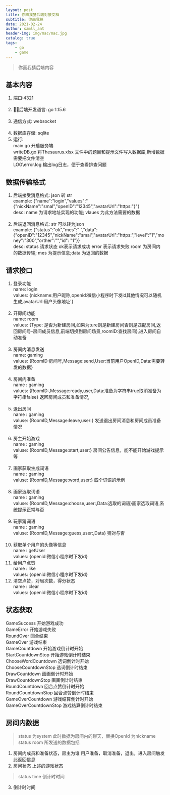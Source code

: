 ```yaml
---
layout: post
title: 你画我猜后端对接文档
subtitle: 你画我猜
date: 2021-02-24
author: samll_ant
header-img: img/mac/mac.jpg
catalog: true
tags:
    - go
    - game
---
```


> 你画我猜后端内容

## 基本内容
 1. 端口:4321 <br>
 &emsp;
 2. 后端开发语言: go 1.15.6<br>
 &emsp;
 3. 通信方式: websocket<br>
 &emsp;
 4. 数据库存储: sqlite <br>
 5. 运行: <br>
  main.go 开启服务端<br>
  writeDB.go 将Thesaurus.xlsx 文件中的题目和提示文件写入数据库,新增数据需要把文件清空 <br>
  LOG\error.log 输出log日志，便于查看排查问题 <br>

## 数据传输格式
 1. 后端接受消息格式: json 转 str <br>
example: {"name":"login","values":"{"nickName":"smal","openID":"12345","avatarUrl":"https:"}"}<br>
desc: name 为请求地址实现的功能; vlaues 为此方法需要的数据<br>
&emsp;
 2. 后端返回消息格式: str 可以转为json <br>
example: {"status":"ok","mes":" ","data":{"openID":"12345","nickName":"smal","avatarUrl":"https:","level":"1","money":"300","orther":"","id": "1"}}<br>
desc: status 请求状态 ok表示请求成功 error 表示请求失败 room 为房间内的数据传输; mes 为提示信息;data 为返回的数据

## 请求接口
 1. 登录功能<br>
name: login<br>
values: {nickname:用户昵称,openid:微信小程序时下发id其他情况可以随机生成,avatarUrl:用户头像地址'}<br>
&emsp;
 2. 开房间功能<br>
name: room<br>
values: {Type: 是否为新建房间,如果为ture则是新建房间否则是匹配房间,返回房间号-房间成员信息,前端切换到房间场景,roomID:查找房间},进入房间自动准备<br>
&emsp;
 3. 房间内消息发送<br>
 name: gaming<br>
 values: {RoomID:房间号,Message:send,User:当前用户OpenID,Data:需要转发的数据} <br>
 &emsp;
 4. 房间内准备<br>
 name : gaming<br>
 values: {RoomID:,Message:ready,user,Data:准备为字符串true取消准备为字符串false} 返回房间成员和准备情况,<br>
 &emsp;
 5. 退出房间<br>
 name : gaming<br>
 valuse: {RoomID,Message:leave,user:} 发送退出房间消息和房间成员准备情况<br>
 &emsp;
 6. 房主开始游戏<br>
 name : gaming<br>
 valuse: {RoomID,Message:start,user:} 房间公告信息，能不能开始游戏提示等<br>
  &emsp;
 7. 画家获取生成词语<br>
 name : gaming<br>
 valuse: {RoomID,Message:word,user:} 四个词语的示例<br>
 &emsp;
 8. 画家选取词语<br>
 name : gaming<br>
 valuse: {RoomID,Message:choose,user:,Data:选取的词语}画家选取词语,系统提示正常与否<br>
 &emsp;
 9. 玩家猜词语<br>
 name : gaming<br>
 valuse: {RoomID,Message:guess,user:,Data} 猜对与否<br>
  &emsp;
 10. 获取单个用户的头像等信息<br>
 name : getUser<br>
 values: {openid:微信小程序时下发id}<br>
 11. 给用户点赞<br>
 name : like<br>
 values: {openid:微信小程序时下发id}<br>
 12. 清空点赞，对局次数，得分状态<br>
 name : clear<br>
 values: {openid:微信小程序时下发id}<br>
## 状态获取
GameSuccess 开始游戏成功<br>
GameError 开始游戏失败<br>
RoundOver 回合结束<br>
GameOver 游戏结束<br>
GameCountdown 开始游戏倒计时开始<br>
StartCountdownStop 开始游戏倒计时结束<br>
ChooseWordCountdown 选词倒计时开始<br>
ChooseCountdownStop 选词倒计时结束<br>
DrawCountdown 画画倒计时开始<br>
DrawCountdownStop  画画倒计时结束<br>
RoundCountdown  回合点赞倒计时开始<br>
RoundCountdownStop 回合点赞倒计时结束<br>
GameOverCountdown  游戏结算倒计时开始<br>
GameOverCountdownStop 游戏结算倒计时结束

## 房间内数据
> status 为system 此时数据为房间内的聊天，替换OpenId 为nickname<br>
status  room 所发送的数据包括<br>
1. 房间内成员和准备状态，房主为谁  用户准备，取消准备，退出，进入房间触发此返回信息
2. 房间状态  上述的游戏状态
> status time 倒计时时间
3. 倒计时时间
